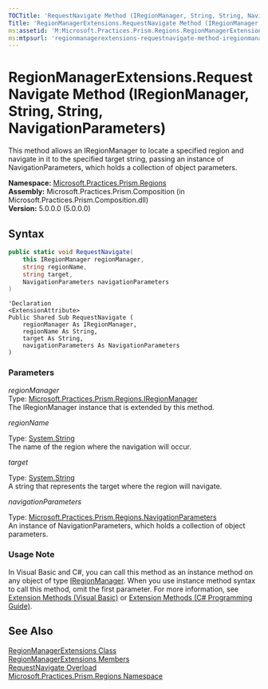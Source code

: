 ```yaml
---
TOCTitle: 'RequestNavigate Method (IRegionManager, String, String, NavigationParameters)'
Title: 'RegionManagerExtensions.RequestNavigate Method (IRegionManager, String, String, NavigationParameters) (Microsoft.Practices.Prism.Regions)'
ms:assetid: 'M:Microsoft.Practices.Prism.Regions.RegionManagerExtensions.RequestNavigate(Microsoft.Practices.Prism.Regions.IRegionManager,System.String,System.String,Microsoft.Practices.Prism.Regions.NavigationParameters)'
ms:mtpsurl: 'regionmanagerextensions-requestnavigate-method-iregionmanager-string-string-action-navigationresult-mspp-regions.md'
---
```


# RegionManagerExtensions.RequestNavigate Method (IRegionManager, String, String, NavigationParameters)

This method allows an IRegionManager to locate a specified region and navigate in it to the specified target string, passing an instance of NavigationParameters, which holds a collection of object parameters.

**Namespace:** [Microsoft.Practices.Prism.Regions](/patterns-practices/reference/mspp-regions-namespace)  
**Assembly:** Microsoft.Practices.Prism.Composition (in Microsoft.Practices.Prism.Composition.dll)  
**Version:** 5.0.0.0 (5.0.0.0)

## Syntax

```C# 
public static void RequestNavigate(
	this IRegionManager regionManager,
	string regionName,
	string target,
	NavigationParameters navigationParameters
)
```

```VB 
'Declaration
<ExtensionAttribute> 
Public Shared Sub RequestNavigate ( 
	regionManager As IRegionManager,
	regionName As String,
	target As String,
	navigationParameters As NavigationParameters
)
```

### Parameters

*regionManager*  
Type: [Microsoft.Practices.Prism.Regions.IRegionManager](/patterns-practices/reference/mspp-regions-namespace.iregionmanager)  
The IRegionManager instance that is extended by this method.

*regionName*  

Type: [System.String](http://msdn.microsoft.com/en-us/library/s1wwdcbf)  
The name of the region where the navigation will occur.

*target*

Type: [System.String](http://msdn.microsoft.com/en-us/library/s1wwdcbf)  
A string that represents the target where the region will navigate.

*navigationParameters*

Type: [Microsoft.Practices.Prism.Regions.NavigationParameters](/patterns-practices/reference/mspp-regions-namespace.navigationparameters)  
An instance of NavigationParameters, which holds a collection of object parameters.

### Usage Note

In Visual Basic and C\#, you can call this method as an instance method on any object of type [IRegionManager](/patterns-practices/reference/mspp-regions-namespace.iregionmanager). When you use instance method syntax to call this method, omit the first parameter. For more information, see [Extension Methods (Visual Basic)](http://msdn.microsoft.com/en-us/library/bb384936.aspx) or [Extension Methods (C\# Programming Guide)](http://msdn.microsoft.com/en-us/library/bb383977.aspx).


## See Also

[RegionManagerExtensions Class](/patterns-practices/reference/mspp-regions-namespace.regionmanagerextensions)  
[RegionManagerExtensions Members](/patterns-practices/reference/regionmanagerextensions-members-mspp-regions)  
[RequestNavigate Overload](/patterns-practices/reference/regionmanagerextensions-requestnavigate-method-iregionmanager-string-string-action-navigationresult-mspp-regions)  
[Microsoft.Practices.Prism.Regions Namespace](/patterns-practices/reference/mspp-regions-namespace)